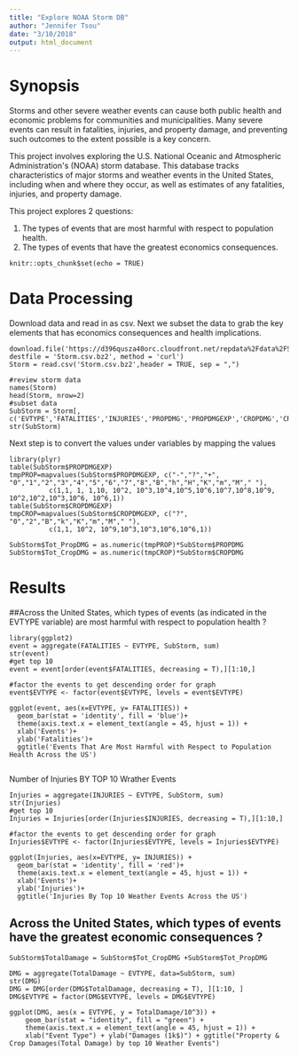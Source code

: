 ```yaml
---
title: "Explore NOAA Storm DB"
author: "Jennifer Tsou"
date: "3/10/2018"
output: html_document
---
```

# Synopsis
Storms and other severe weather events can cause both public health and economic problems for communities and municipalities. Many severe events can result in fatalities, injuries, and property damage, and preventing such outcomes to the extent possible is a key concern.

This project involves exploring the U.S. National Oceanic and Atmospheric Administration's (NOAA) storm database. This database tracks characteristics of major storms and weather events in the United States, including when and where they occur, as well as estimates of any fatalities, injuries, and property damage.

This project explores 2 questions:
1. The types of events that are most harmful with respect to population health. 
2. The types of events that have the greatest economics consequences.

```{r setup, include=FALSE}
knitr::opts_chunk$set(echo = TRUE)
```



# Data Processing

Download data and read in as csv. Next we subset the data to grab the key elements that has economics consequences and health implications.
```{r Download Data}
download.file('https://d396qusza40orc.cloudfront.net/repdata%2Fdata%2FStormData.csv.bz2', destfile = 'Storm.csv.bz2', method = 'curl')
Storm = read.csv('Storm.csv.bz2',header = TRUE, sep = ",")

#review storm data
names(Storm)
head(Storm, nrow=2)
#subset data
SubStorm = Storm[, c('EVTYPE','FATALITIES','INJURIES','PROPDMG','PROPDMGEXP','CROPDMG','CROPDMGEXP')]
str(SubStorm)
```

Next step is to convert the values under variables by mapping the values
```{r}
library(plyr)
table(SubStorm$PROPDMGEXP)
tmpPROP=mapvalues(SubStorm$PROPDMGEXP, c("-","?","+", "0","1","2","3","4","5","6","7","8","B","h","H","K","m","M"," "),
          c(1,1, 1, 1,10, 10^2, 10^3,10^4,10^5,10^6,10^7,10^8,10^9, 10^2,10^2,10^3,10^6, 10^6,1))
table(SubStorm$CROPDMGEXP)
tmpCROP=mapvalues(SubStorm$CROPDMGEXP, c("?", "0","2","B","k","K","m","M"," "),
          c(1,1, 10^2, 10^9,10^3,10^3,10^6,10^6,1))

SubStorm$Tot_PropDMG = as.numeric(tmpPROP)*SubStorm$PROPDMG
SubStorm$Tot_CropDMG = as.numeric(tmpCROP)*SubStorm$CROPDMG

```
# Results

##Across the United States, which types of events (as indicated in the EVTYPE variable) are most harmful with respect to population health ?

```{r}
library(ggplot2)
event = aggregate(FATALITIES ~ EVTYPE, SubStorm, sum)
str(event)
#get top 10 
event = event[order(event$FATALITIES, decreasing = T),][1:10,]

#factor the events to get descending order for graph
event$EVTYPE <- factor(event$EVTYPE, levels = event$EVTYPE)

ggplot(event, aes(x=EVTYPE, y= FATALITIES)) +
  geom_bar(stat = 'identity', fill = 'blue')+
  theme(axis.text.x = element_text(angle = 45, hjust = 1)) + 
  xlab('Events')+
  ylab('Fatalities')+
  ggtitle('Events That Are Most Harmful with Respect to Population Health Across the US')
  
```


Number of Injuries BY TOP 10 Wrather Events
```{r}
Injuries = aggregate(INJURIES ~ EVTYPE, SubStorm, sum)
str(Injuries)
#get top 10 
Injuries = Injuries[order(Injuries$INJURIES, decreasing = T),][1:10,]

#factor the events to get descending order for graph
Injuries$EVTYPE <- factor(Injuries$EVTYPE, levels = Injuries$EVTYPE)

ggplot(Injuries, aes(x=EVTYPE, y= INJURIES)) +
  geom_bar(stat = 'identity', fill = 'red')+
  theme(axis.text.x = element_text(angle = 45, hjust = 1)) + 
  xlab('Events')+
  ylab('Injuries')+
  ggtitle('Injuries By Top 10 Weather Events Across the US')

```

## Across the United States, which types of events have the greatest economic consequences ?

```{r}
SubStorm$TotalDamage = SubStorm$Tot_CropDMG +SubStorm$Tot_PropDMG

DMG = aggregate(TotalDamage ~ EVTYPE, data=SubStorm, sum)
str(DMG)
DMG = DMG[order(DMG$TotalDamage, decreasing = T), ][1:10, ]
DMG$EVTYPE = factor(DMG$EVTYPE, levels = DMG$EVTYPE)

ggplot(DMG, aes(x = EVTYPE, y = TotalDamage/10^3)) + 
    geom_bar(stat = "identity", fill = "green") + 
    theme(axis.text.x = element_text(angle = 45, hjust = 1)) + 
    xlab("Event Type") + ylab("Damages (1k$)") + ggtitle("Property & Crop Damages(Total Damage) by top 10 Weather Events")

```

